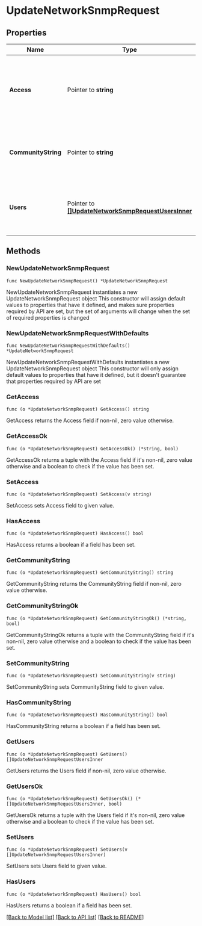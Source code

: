 # UpdateNetworkSnmpRequest

## Properties

Name | Type | Description | Notes
------------ | ------------- | ------------- | -------------
**Access** | Pointer to **string** | The type of SNMP access. Can be one of &#39;none&#39; (disabled), &#39;community&#39; (V1/V2c), or &#39;users&#39; (V3). | [optional] 
**CommunityString** | Pointer to **string** | The SNMP community string. Only relevant if &#39;access&#39; is set to &#39;community&#39;. | [optional] 
**Users** | Pointer to [**[]UpdateNetworkSnmpRequestUsersInner**](UpdateNetworkSnmpRequestUsersInner.md) | The list of SNMP users. Only relevant if &#39;access&#39; is set to &#39;users&#39;. | [optional] 

## Methods

### NewUpdateNetworkSnmpRequest

`func NewUpdateNetworkSnmpRequest() *UpdateNetworkSnmpRequest`

NewUpdateNetworkSnmpRequest instantiates a new UpdateNetworkSnmpRequest object
This constructor will assign default values to properties that have it defined,
and makes sure properties required by API are set, but the set of arguments
will change when the set of required properties is changed

### NewUpdateNetworkSnmpRequestWithDefaults

`func NewUpdateNetworkSnmpRequestWithDefaults() *UpdateNetworkSnmpRequest`

NewUpdateNetworkSnmpRequestWithDefaults instantiates a new UpdateNetworkSnmpRequest object
This constructor will only assign default values to properties that have it defined,
but it doesn't guarantee that properties required by API are set

### GetAccess

`func (o *UpdateNetworkSnmpRequest) GetAccess() string`

GetAccess returns the Access field if non-nil, zero value otherwise.

### GetAccessOk

`func (o *UpdateNetworkSnmpRequest) GetAccessOk() (*string, bool)`

GetAccessOk returns a tuple with the Access field if it's non-nil, zero value otherwise
and a boolean to check if the value has been set.

### SetAccess

`func (o *UpdateNetworkSnmpRequest) SetAccess(v string)`

SetAccess sets Access field to given value.

### HasAccess

`func (o *UpdateNetworkSnmpRequest) HasAccess() bool`

HasAccess returns a boolean if a field has been set.

### GetCommunityString

`func (o *UpdateNetworkSnmpRequest) GetCommunityString() string`

GetCommunityString returns the CommunityString field if non-nil, zero value otherwise.

### GetCommunityStringOk

`func (o *UpdateNetworkSnmpRequest) GetCommunityStringOk() (*string, bool)`

GetCommunityStringOk returns a tuple with the CommunityString field if it's non-nil, zero value otherwise
and a boolean to check if the value has been set.

### SetCommunityString

`func (o *UpdateNetworkSnmpRequest) SetCommunityString(v string)`

SetCommunityString sets CommunityString field to given value.

### HasCommunityString

`func (o *UpdateNetworkSnmpRequest) HasCommunityString() bool`

HasCommunityString returns a boolean if a field has been set.

### GetUsers

`func (o *UpdateNetworkSnmpRequest) GetUsers() []UpdateNetworkSnmpRequestUsersInner`

GetUsers returns the Users field if non-nil, zero value otherwise.

### GetUsersOk

`func (o *UpdateNetworkSnmpRequest) GetUsersOk() (*[]UpdateNetworkSnmpRequestUsersInner, bool)`

GetUsersOk returns a tuple with the Users field if it's non-nil, zero value otherwise
and a boolean to check if the value has been set.

### SetUsers

`func (o *UpdateNetworkSnmpRequest) SetUsers(v []UpdateNetworkSnmpRequestUsersInner)`

SetUsers sets Users field to given value.

### HasUsers

`func (o *UpdateNetworkSnmpRequest) HasUsers() bool`

HasUsers returns a boolean if a field has been set.


[[Back to Model list]](../README.md#documentation-for-models) [[Back to API list]](../README.md#documentation-for-api-endpoints) [[Back to README]](../README.md)


